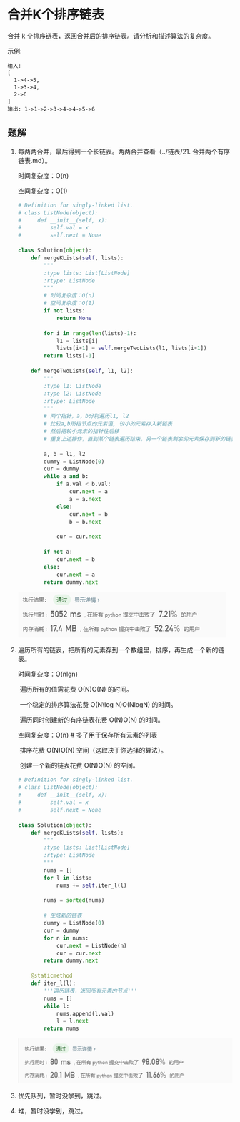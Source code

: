 # 合并K个排序链表

合并 k 个排序链表，返回合并后的排序链表。请分析和描述算法的复杂度。

示例:

```
输入:
[
  1->4->5,
  1->3->4,
  2->6
]
输出: 1->1->2->3->4->4->5->6
```

## 题解

1. 每两两合并，最后得到一个长链表。两两合并查看（../链表/21. 合并两个有序链表.md）。

   时间复杂度：O(n)

   空间复杂度：O(1)

   ```python
   # Definition for singly-linked list.
   # class ListNode(object):
   #     def __init__(self, x):
   #         self.val = x
   #         self.next = None
   
   class Solution(object):
       def mergeKLists(self, lists):
           """
           :type lists: List[ListNode]
           :rtype: ListNode
           """
           # 时间复杂度：O(n)
           # 空间复杂度：O(1)
           if not lists:
               return None
           
           for i in range(len(lists)-1):
               l1 = lists[i]
               lists[i+1] = self.mergeTwoLists(l1, lists[i+1])
           return lists[-1]
           
       def mergeTwoLists(self, l1, l2):
           """
           :type l1: ListNode
           :type l2: ListNode
           :rtype: ListNode
           """
           # 两个指针，a，b分别遍历l1, l2
           # 比较a,b所指节点的元素值, 较小的元素存入新链表
           # 然后把较小元素的指针往后移
           # 重复上述操作，直到某个链表遍历结束，另一个链表剩余的元素保存到新的链表中。
           
           a, b = l1, l2
           dummy = ListNode(0)
           cur = dummy
           while a and b:
               if a.val < b.val:
                   cur.next = a
                   a = a.next
               else:
                   cur.next = b
                   b = b.next
               
               cur = cur.next
           
           if not a:
               cur.next = b
           else:
               cur.next = a
           return dummy.next
   ```

   ![](../images/23_1.png)

   

2. 遍历所有的链表，把所有的元素存到一个数组里，排序，再生成一个新的链表。

   时间复杂度：O(nlgn)  

   ​	遍历所有的值需花费 O(N)O(N) 的时间。

   ​	一个稳定的排序算法花费 O(N\log N)O(NlogN) 的时间。

   ​	遍历同时创建新的有序链表花费 O(N)O(N) 的时间。

   空间复杂度：O(n)  # 多了用于保存所有元素的列表

   ​	排序花费 O(N)O(N) 空间（这取决于你选择的算法）。

   ​	创建一个新的链表花费 O(N)O(N) 的空间。

   ```python
   # Definition for singly-linked list.
   # class ListNode(object):
   #     def __init__(self, x):
   #         self.val = x
   #         self.next = None
   
   class Solution(object):
       def mergeKLists(self, lists):
           """
           :type lists: List[ListNode]
           :rtype: ListNode
           """
           nums = []
           for l in lists:
               nums += self.iter_l(l)
               
           nums = sorted(nums)
           
           # 生成新的链表
           dummy = ListNode(0)
           cur = dummy
           for n in nums:
               cur.next = ListNode(n)
               cur = cur.next
           return dummy.next
               
       @staticmethod
       def iter_l(l):
           '''遍历链表，返回所有元素的节点'''
           nums = []
           while l:
               nums.append(l.val)
               l = l.next
           return nums
   ```

   ![](../images/23_2.png)

   

3. 优先队列，暂时没学到，跳过。

4. 堆，暂时没学到，跳过。